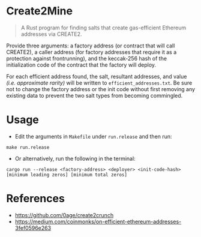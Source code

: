 # Create2Mine

> A Rust program for finding salts that create gas-efficient Ethereum addresses via CREATE2.

Provide three arguments: a factory address (or contract that will call CREATE2), a caller address (for factory addresses that require it as a protection against frontrunning), and the keccak-256 hash of the initialization code of the contract that the factory will deploy.

For each efficient address found, the salt, resultant addresses, and value _(i.e. approximate rarity)_ will be written to `efficient_addresses.txt`. Be sure not to change the factory address or the init code without first removing any existing data to prevent the two salt types from becoming commingled.

# Usage

- Edit the arguments in `Makefile` under `run.release` and then run:

```
make run.release
```

- Or alternatively, run the following in the terminal:

```
cargo run --release <factory-address> <deployer> <init-code-hash> [minimum leading zeros] [minimum total zeros]
```

# References

- https://github.com/0age/create2crunch
- https://medium.com/coinmonks/on-efficient-ethereum-addresses-3fef0596e263
